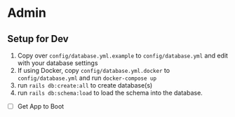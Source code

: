 # Admin

## Setup for Dev

1. Copy over `config/database.yml.example` to `config/database.yml` and edit with your database settings
2. If using Docker, copy `config/database.yml.docker` to `config/database.yml` and run `docker-compose up`
3. run `rails db:create:all` to create database(s)
4. run `rails db:schema:load` to load the schema into the database.

- [ ] Get App to Boot
